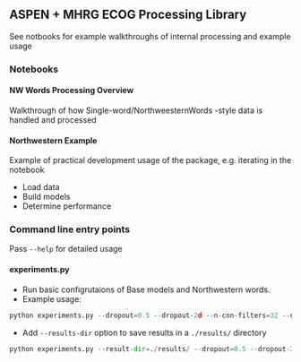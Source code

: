 ## ASPEN + MHRG ECOG Processing Library
See notbooks for example walkthroughs of internal processing and example usage


### Notebooks
#### NW Words Processing Overview
Walkthrough of how Single-word/NorthweesternWords -style data is handled and processed

#### Northwestern Example 
Example of practical development usage of the package, e.g. iterating in the notebook
- Load data
- Build models
- Determine performance

### Command line entry points
Pass `--help` for detailed usage
#### experiments.py
- Run basic configrutaions of Base models and Northwestern words.
- Example usage:
```python
python experiments.py --dropout=0.5 --dropout-2d --n-cnn-filters=32 --n-epochs=35
```
- Add `--results-dir` option to save results in a `./results/` directory
```python
python experiments.py --result-dir=./results/ --dropout=0.5 --dropout-2d --n-cnn-filters=32 --n-epochs=35
```


